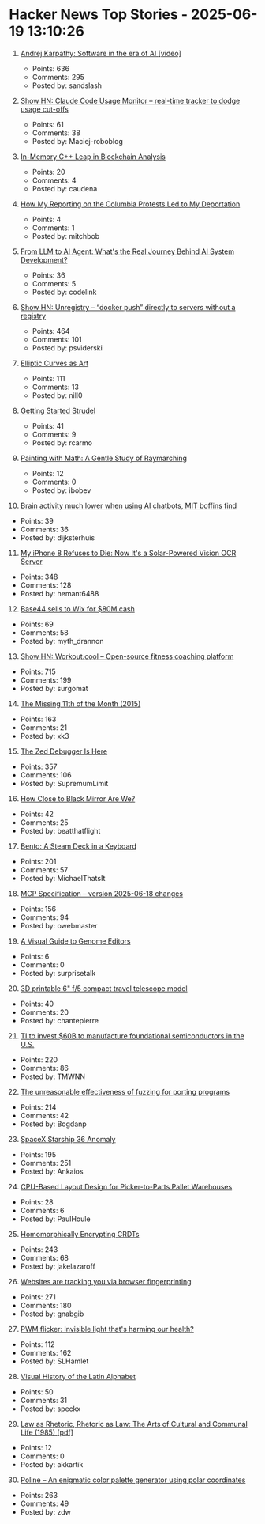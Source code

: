 # Hacker News Top Stories - 2025-06-19 13:10:26

1. [Andrej Karpathy: Software in the era of AI [video]](https://www.youtube.com/watch?v=LCEmiRjPEtQ)
   - Points: 636
   - Comments: 295
   - Posted by: sandslash

2. [Show HN: Claude Code Usage Monitor – real-time tracker to dodge usage cut-offs](https://github.com/Maciek-roboblog/Claude-Code-Usage-Monitor)
   - Points: 61
   - Comments: 38
   - Posted by: Maciej-roboblog

3. [In-Memory C++ Leap in Blockchain Analysis](https://caudena.com/the-in-memory-c-leap-in-blockchain-analysis/)
   - Points: 20
   - Comments: 4
   - Posted by: caudena

4. [How My Reporting on the Columbia Protests Led to My Deportation](https://www.newyorker.com/news/the-lede/how-my-reporting-on-the-columbia-protests-led-to-my-deportation)
   - Points: 4
   - Comments: 1
   - Posted by: mitchbob

5. [From LLM to AI Agent: What's the Real Journey Behind AI System Development?](https://www.codelink.io/blog/post/ai-system-development-llm-rag-ai-workflow-agent)
   - Points: 36
   - Comments: 5
   - Posted by: codelink

6. [Show HN: Unregistry – “docker push” directly to servers without a registry](https://github.com/psviderski/unregistry)
   - Points: 464
   - Comments: 101
   - Posted by: psviderski

7. [Elliptic Curves as Art](https://elliptic-curves.art/)
   - Points: 111
   - Comments: 13
   - Posted by: nill0

8. [Getting Started Strudel](https://strudel.cc/workshop/getting-started/)
   - Points: 41
   - Comments: 9
   - Posted by: rcarmo

9. [Painting with Math: A Gentle Study of Raymarching](https://blog.maximeheckel.com/posts/painting-with-math-a-gentle-study-of-raymarching/)
   - Points: 12
   - Comments: 0
   - Posted by: ibobev

10. [Brain activity much lower when using AI chatbots, MIT boffins find](https://www.theregister.com/2025/06/18/is_ai_changing_our_brains/)
   - Points: 39
   - Comments: 36
   - Posted by: dijksterhuis

11. [My iPhone 8 Refuses to Die: Now It's a Solar-Powered Vision OCR Server](https://terminalbytes.com/iphone-8-solar-powered-vision-ocr-server/)
   - Points: 348
   - Comments: 128
   - Posted by: hemant6488

12. [Base44 sells to Wix for $80M cash](https://techcrunch.com/2025/06/18/6-month-old-solo-owned-vibe-coder-base44-sells-to-wix-for-80m-cash/)
   - Points: 69
   - Comments: 58
   - Posted by: myth_drannon

13. [Show HN: Workout.cool – Open-source fitness coaching platform](https://github.com/Snouzy/workout-cool)
   - Points: 715
   - Comments: 199
   - Posted by: surgomat

14. [The Missing 11th of the Month (2015)](https://drhagen.com/blog/the-missing-11th-of-the-month/)
   - Points: 163
   - Comments: 21
   - Posted by: xk3

15. [The Zed Debugger Is Here](https://zed.dev/blog/debugger)
   - Points: 357
   - Comments: 106
   - Posted by: SupremumLimit

16. [How Close to Black Mirror Are We?](https://www.howclosetoblackmirror.com/)
   - Points: 42
   - Comments: 25
   - Posted by: beatthatflight

17. [Bento: A Steam Deck in a Keyboard](https://github.com/lunchbox-computer/bento)
   - Points: 201
   - Comments: 57
   - Posted by: MichaelThatsIt

18. [MCP Specification – version 2025-06-18 changes](https://modelcontextprotocol.io/specification/2025-06-18/changelog)
   - Points: 156
   - Comments: 94
   - Posted by: owebmaster

19. [A Visual Guide to Genome Editors](https://www.asimov.press/p/a-visual-guide-to-genome-editors)
   - Points: 6
   - Comments: 0
   - Posted by: surprisetalk

20. [3D printable 6" f/5 compact travel telescope model](https://www.printables.com/model/1325533-smallest-telescope-kit-for-150750)
   - Points: 40
   - Comments: 20
   - Posted by: chantepierre

21. [TI to invest $60B to manufacture foundational semiconductors in the U.S.](https://www.ti.com/about-ti/newsroom/news-releases/2025/texas-instruments-plans-to-invest-more-than--60-billion-to-manufacture-billions-of-foundational-semiconductors-in-the-us.html)
   - Points: 220
   - Comments: 86
   - Posted by: TMWNN

22. [The unreasonable effectiveness of fuzzing for porting programs](https://rjp.io/blog/2025-06-17-unreasonable-effectiveness-of-fuzzing)
   - Points: 214
   - Comments: 42
   - Posted by: Bogdanp

23. [SpaceX Starship 36 Anomaly](https://twitter.com/NASASpaceflight/status/1935548909805601020)
   - Points: 195
   - Comments: 251
   - Posted by: Ankaios

24. [CPU-Based Layout Design for Picker-to-Parts Pallet Warehouses](https://arxiv.org/abs/2506.04266)
   - Points: 28
   - Comments: 6
   - Posted by: PaulHoule

25. [Homomorphically Encrypting CRDTs](https://jakelazaroff.com/words/homomorphically-encrypted-crdts/)
   - Points: 243
   - Comments: 68
   - Posted by: jakelazaroff

26. [Websites are tracking you via browser fingerprinting](https://engineering.tamu.edu/news/2025/06/websites-are-tracking-you-via-browser-fingerprinting.html)
   - Points: 271
   - Comments: 180
   - Posted by: gnabgib

27. [PWM flicker: Invisible light that's harming our health?](https://caseorganic.medium.com/the-invisible-light-thats-harming-our-health-and-how-we-can-light-things-better-d3916de90521)
   - Points: 112
   - Comments: 162
   - Posted by: SLHamlet

28. [Visual History of the Latin Alphabet](https://uclab.fh-potsdam.de/arete/en)
   - Points: 50
   - Comments: 31
   - Posted by: speckx

29. [Law as Rhetoric, Rhetoric as Law: The Arts of Cultural and Communal Life (1985) [pdf]](https://www.lwionline.org/sites/default/files/2016-09/v5%20White.pdf)
   - Points: 12
   - Comments: 0
   - Posted by: akkartik

30. [Poline – An enigmatic color palette generator using polar coordinates](https://meodai.github.io/poline/)
   - Points: 263
   - Comments: 49
   - Posted by: zdw

